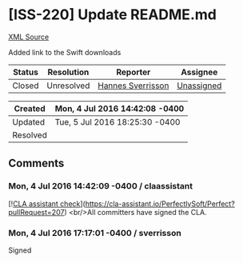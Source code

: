 # [ISS-220] Update README.md

[XML Source](../xml/ISS-220.xml)
<p><p>Added link to the Swift downloads</p></p>





Status|Resolution|Reporter|Assignee
------|----------|--------|--------
Closed|Unresolved|[Hannes Sverrisson](sverrisson)|[Unassigned]($-1)





Created|Mon, 4 Jul 2016 14:42:08 -0400
-------|--------------
Updated|Tue, 5 Jul 2016 18:25:30 -0400
Resolved|


## Comments




### Mon, 4 Jul 2016 14:42:09 -0400 / claassistant 

<p><p>[!<a href="https://cla-assistant.io/pull/badge/signed" class="external-link" rel="nofollow">CLA assistant check</a>](<a href="https://cla-assistant.io/PerfectlySoft/Perfect?pullRequest=207" class="external-link" rel="nofollow">https://cla-assistant.io/PerfectlySoft/Perfect?pullRequest=207</a>) &lt;br/&gt;All committers have signed the CLA.</p></p>


### Mon, 4 Jul 2016 17:17:01 -0400 / sverrisson 

<p><p>Signed</p></p>


